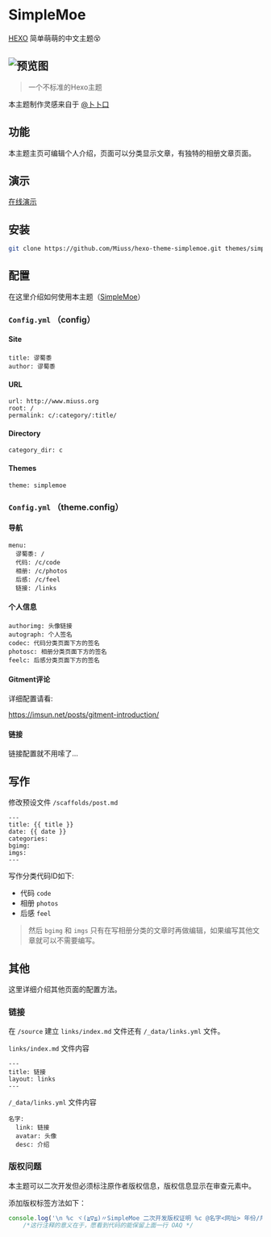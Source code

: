 # SimpleMoe
[HEXO](https://hexo.io/) 简单萌萌的中文主题😵

![预览图](https://ww2.sinaimg.cn/large/005zWjpngy1fobop9gdt5j311y0lc0vo.jpg)
----------

> 一个不标准的Hexo主题

本主题制作灵感来自于 [@卜卜口](http://mouto.org)

## 功能
本主题主页可编辑个人介绍，页面可以分类显示文章，有独特的相册文章页面。

## 演示
[在线演示](https://miuss.org)

## 安装

```bash
git clone https://github.com/Miuss/hexo-theme-simplemoe.git themes/simplemoe
```

## 配置
在这里介绍如何使用本主题（[SimpleMoe](https://github.com/miuss/hexo-theme-SimpleMeo)）

### `Config.yml` （config）

#### Site

```
title: 谬蜀黍
author: 谬蜀黍
```
#### URL

```
url: http://www.miuss.org
root: /
permalink: c/:category/:title/
```

#### Directory

```
category_dir: c
```
#### Themes

```
theme: simplemoe
```

### `Config.yml` （theme.config）

#### 导航

```
menu:
  谬蜀黍: /
  代码: /c/code
  相册: /c/photos
  后感: /c/feel
  链接: /links 
```

#### 个人信息

```
authorimg: 头像链接
autograph: 个人签名
codec: 代码分类页面下方的签名
photosc: 相册分类页面下方的签名
feelc: 后感分类页面下方的签名
```

#### Gitment评论
详细配置请看: 

[https://imsun.net/posts/gitment-introduction/ ](https://imsun.net/posts/gitment-introduction/ )

#### 链接
链接配置就不用嗦了...

## 写作

修改预设文件 `/scaffolds/post.md`

```
---
title: {{ title }}
date: {{ date }}
categories: 
bgimg: 
imgs: 
---
```

写作分类代码ID如下:

- 代码 `code`
- 相册 `photos`	
- 后感 `feel`

> 然后 `bgimg` 和 `imgs` 只有在写相册分类的文章时再做编辑，如果编写其他文章就可以不需要编写。

## 其他

这里详细介绍其他页面的配置方法。

### 链接

在 `/source` 建立 `links/index.md` 文件还有 `/_data/links.yml` 文件。

`links/index.md` 文件内容

```
---
title: 链接
layout: links
---
```

`/_data/links.yml` 文件内容

```
名字:
  link: 链接
  avatar: 头像
  desc: 介绍
```

### 版权问题

本主题可以二次开发但必须标注原作者版权信息，版权信息显示在审查元素中。

添加版权标签方法如下：

```javascript
console.log('\n %c ヾ(≧∇≦)〃SimpleMoe 二次开发版权证明 %c @名字<网址> 年份/月期/日期 \n\n','color:#484848;background:#ffffff;padding:5px 0;', 'color:#ffffff;background:#484848;padding:5px 0;');
	/*这行注释的意义在于，愿看到代码的能保留上面一行 OAQ */
```
